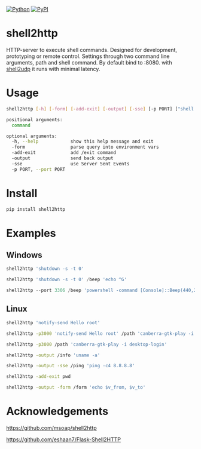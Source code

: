 [![Python](https://img.shields.io/pypi/pyversions/shell2http.svg)](https://badge.fury.io/py/shell2http)
[![PyPI](https://badge.fury.io/py/shell2http.svg)](https://badge.fury.io/py/shell2http)

# shell2http
HTTP-server to execute shell commands. Designed for development, prototyping or remote control. Settings through two command line arguments, path and shell command. By default bind to :8080. with [shell2udp](https://github.com/GitHub30/shell2udp) it runs with minimal latency.

# Usage

```bash
shell2http [-h] [-form] [-add-exit] [-output] [-sse] [-p PORT] ["shell command" for /] /path "shell command" /path2 "shell command2" ...

positional arguments:
  command

optional arguments:
  -h, --help            show this help message and exit
  -form                 parse query into environment vars
  -add-exit             add /exit command
  -output               send back output
  -sse                  use Server Sent Events
  -p PORT, --port PORT
```

# Install

```bash
pip install shell2http
```

# Examples

## Windows

```powershell
shell2http 'shutdown -s -t 0'
```

```powershell
shell2http 'shutdown -s -t 0' /beep 'echo ^G'
```

```powershell
shell2http --port 3306 /beep 'powershell -command [Console]::Beep(440,2000)'
```

## Linux

```bash
shell2http 'notify-send Hello root'
```


```bash
shell2http -p3000 'notify-send Hello root' /path 'canberra-gtk-play -i desktop-login'
```

```bash
shell2http -p3000 /path 'canberra-gtk-play -i desktop-login'
```

```bash
shell2http -output /info 'uname -a'
```

```bash
shell2http -output -sse /ping 'ping -c4 8.8.8.8'
```

```bash
shell2http -add-exit pwd
```

```bash
shell2http -output -form /form 'echo $v_from, $v_to'
```

# Acknowledgements

https://github.com/msoap/shell2http

https://github.com/eshaan7/Flask-Shell2HTTP
